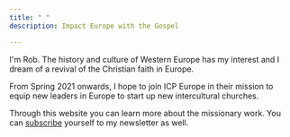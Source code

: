 ```yaml
---
title: " "
description: Impact Europe with the Gospel

---
```

I'm Rob. The history and culture of Western Europe has my interest and I dream of a revival of the Christian faith in Europe. 

From Spring 2021 onwards, I hope to join ICP Europe in their mission to equip new leaders in Europe to start up new intercultural churches. 

Through this website you can learn more about the missionary work. You can [subscribe](http://eepurl.com/gnTI9z "Subscribe newsletter") yourself to my newsletter as well.
